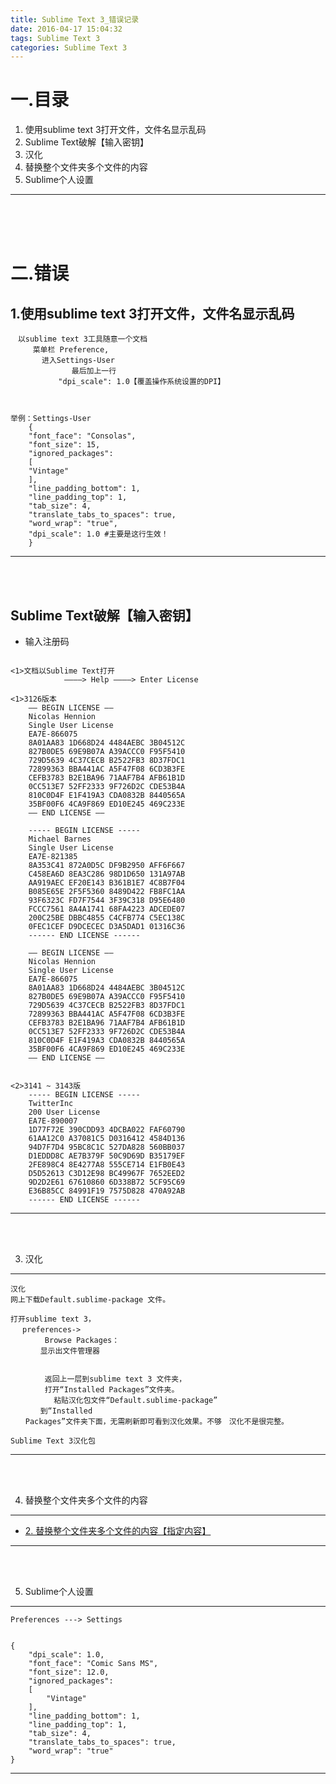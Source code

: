 ```yaml
---
title: Sublime Text 3_错误记录
date: 2016-04-17 15:04:32
tags: Sublime Text 3
categories: Sublime Text 3
---
```



一.目录
======================

1. 使用sublime text 3打开文件，文件名显示乱码
2. Sublime Text破解【输入密钥】
3. 汉化
4. 替换整个文件夹多个文件的内容
5. Sublime个人设置



---
<br><br><br>





二.错误
======================


1.使用sublime text 3打开文件，文件名显示乱码
-------------------
```
　以sublime text 3工具随意一个文档
　　　菜单栏 Preference, 
　　　  进入Settings-User
　            最后加上一行
　         "dpi_scale": 1.0【覆盖操作系统设置的DPI】



举例：Settings-User
	{
	"font_face": "Consolas",
	"font_size": 15,
	"ignored_packages":
	[
	"Vintage"
	],
	"line_padding_bottom": 1,
	"line_padding_top": 1,
	"tab_size": 4,
	"translate_tabs_to_spaces": true,
	"word_wrap": "true",
	"dpi_scale": 1.0 #主要是这行生效！
	} 
```


---
<br><br>




Sublime Text破解【输入密钥】
--------------

+ 输入注册码
```

<1>文档以Sublime Text打开
			————> Help ————> Enter License

<1>3126版本
	—– BEGIN LICENSE —–
	Nicolas Hennion
	Single User License
	EA7E-866075
	8A01AA83 1D668D24 4484AEBC 3B04512C
	827B0DE5 69E9B07A A39ACCC0 F95F5410
	729D5639 4C37CECB B2522FB3 8D37FDC1
	72899363 BBA441AC A5F47F08 6CD3B3FE
	CEFB3783 B2E1BA96 71AAF7B4 AFB61B1D
	0CC513E7 52FF2333 9F726D2C CDE53B4A
	810C0D4F E1F419A3 CDA0832B 8440565A
	35BF00F6 4CA9F869 ED10E245 469C233E
	—— END LICENSE ——

	----- BEGIN LICENSE -----
	Michael Barnes
	Single User License
	EA7E-821385
	8A353C41 872A0D5C DF9B2950 AFF6F667
	C458EA6D 8EA3C286 98D1D650 131A97AB
	AA919AEC EF20E143 B361B1E7 4C8B7F04
	B085E65E 2F5F5360 8489D422 FB8FC1AA
	93F6323C FD7F7544 3F39C318 D95E6480
	FCCC7561 8A4A1741 68FA4223 ADCEDE07
	200C25BE DBBC4855 C4CFB774 C5EC138C
	0FEC1CEF D9DCECEC D3A5DAD1 01316C36
	------ END LICENSE ------

	—– BEGIN LICENSE —–
	Nicolas Hennion
	Single User License
	EA7E-866075
	8A01AA83 1D668D24 4484AEBC 3B04512C
	827B0DE5 69E9B07A A39ACCC0 F95F5410
	729D5639 4C37CECB B2522FB3 8D37FDC1
	72899363 BBA441AC A5F47F08 6CD3B3FE
	CEFB3783 B2E1BA96 71AAF7B4 AFB61B1D
	0CC513E7 52FF2333 9F726D2C CDE53B4A
	810C0D4F E1F419A3 CDA0832B 8440565A
	35BF00F6 4CA9F869 ED10E245 469C233E
	—— END LICENSE ——


<2>3141 ~ 3143版
	----- BEGIN LICENSE -----
	TwitterInc
	200 User License
	EA7E-890007
	1D77F72E 390CDD93 4DCBA022 FAF60790
	61AA12C0 A37081C5 D0316412 4584D136
	94D7F7D4 95BC8C1C 527DA828 560BB037
	D1EDDD8C AE7B379F 50C9D69D B35179EF
	2FE898C4 8E4277A8 555CE714 E1FB0E43
	D5D52613 C3D12E98 BC49967F 7652EED2
	9D2D2E61 67610860 6D338B72 5CF95C69
	E36B85CC 84991F19 7575D828 470A92AB
	------ END LICENSE ------

```
---
<br><br>




3. 汉化
---------------
```
汉化
网上下载Default.sublime-package 文件。

打开sublime text 3，
　 preferences->
　      Browse Packages：
　     显示出文件管理器
 

　      返回上一层到sublime text 3 文件夹，
　      打开“Installed Packages”文件夹。
　        粘贴汉化包文件“Default.sublime-package”
　     到“Installed 
　　Packages”文件夹下面，无需刷新即可看到汉化效果。不够　汉化不是很完整。

Sublime Text 3汉化包

```
---
<br><br>



4. 替换整个文件夹多个文件的内容
----------------------------

+ [2. 替换整个文件夹多个文件的内容【指定内容】](http://heipark.iteye.com/blog/2124040)

---
<br><br>



5. Sublime个人设置
--------------------
```
Preferences ---> Settings 


{
	"dpi_scale": 1.0,
	"font_face": "Comic Sans MS",
	"font_size": 12.0,
	"ignored_packages":
	[
		"Vintage"
	],
	"line_padding_bottom": 1,
	"line_padding_top": 1,
	"tab_size": 4,
	"translate_tabs_to_spaces": true,
	"word_wrap": "true"
}

```


---
<br><br>